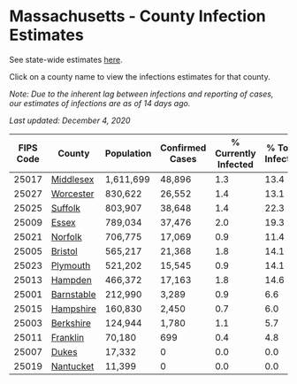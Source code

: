 # Massachusetts - County Infection Estimates

See state-wide estimates [here](/infections/us-ma).

Click on a county name to view the infections estimates for that county.

*Note: Due to the inherent lag between infections and reporting of cases, our estimates of infections are as of 14 days ago.*

*Last updated: December 4, 2020*

|   FIPS Code |                   County |   Population |   Confirmed Cases |   % Currently Infected |   % Total Infected |
|-------------|--------------------------|--------------|-------------------|------------------------|--------------------|
|       25017 |   [Middlesex](middlesex) |    1,611,699 |            48,896 |                    1.3 |               13.4 |
|       25027 |   [Worcester](worcester) |      830,622 |            26,552 |                    1.4 |               13.1 |
|       25025 |       [Suffolk](suffolk) |      803,907 |            38,648 |                    1.4 |               22.3 |
|       25009 |           [Essex](essex) |      789,034 |            37,476 |                    2.0 |               19.3 |
|       25021 |       [Norfolk](norfolk) |      706,775 |            17,069 |                    0.9 |               11.4 |
|       25005 |       [Bristol](bristol) |      565,217 |            21,368 |                    1.8 |               14.1 |
|       25023 |     [Plymouth](plymouth) |      521,202 |            15,545 |                    0.9 |               14.1 |
|       25013 |       [Hampden](hampden) |      466,372 |            17,163 |                    1.8 |               14.6 |
|       25001 | [Barnstable](barnstable) |      212,990 |             3,289 |                    0.9 |                6.6 |
|       25015 |   [Hampshire](hampshire) |      160,830 |             2,450 |                    0.7 |                6.0 |
|       25003 |   [Berkshire](berkshire) |      124,944 |             1,780 |                    1.1 |                5.7 |
|       25011 |     [Franklin](franklin) |       70,180 |               699 |                    0.4 |                4.8 |
|       25007 |           [Dukes](dukes) |       17,332 |                 0 |                    0.0 |                0.0 |
|       25019 |   [Nantucket](nantucket) |       11,399 |                 0 |                    0.0 |                0.0 |